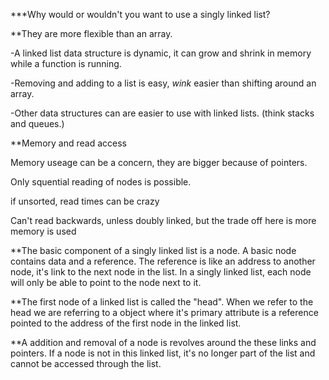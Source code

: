 ***Why would or wouldn't you want to use a singly linked list?

**They are more flexible than an array.

  -A linked list data structure is dynamic, it can grow and shrink in memory while a function is running.

  -Removing and adding to a list is easy, *wink* easier than shifting around an array.

  -Other data structures can are easier to use with linked lists. (think stacks and queues.)

**Memory and read access

  Memory useage can be a concern, they are bigger because of pointers.

  Only squential reading of nodes is possible.

  if unsorted, read times can be crazy

  Can't read backwards, unless doubly linked, but the trade off here is more
  memory is used


**The basic component of a singly linked list is a node. A basic node contains data and a reference. The reference is like an address to another node, it's link to the next node in the list. In a singly linked list, each node will only be able to point to the node next to it.

**The first node of a linked list is called the "head". When we refer to the head we are referring to a object where it's primary attribute is a reference pointed to the address of the first node in the linked list.

**A addition and removal of a node is revolves around the these links and pointers. If a node is not in this linked list, it's no longer part of the list and cannot be accessed through the list.
